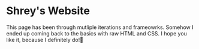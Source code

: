 # Shrey's Website

This page has been through mutliple iterations and frameowrks. Somehow I ended up coming back to the basics with raw HTML and CSS. I hope you like it, because I definitely do!🤪
